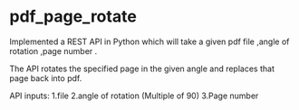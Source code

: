 # pdf_page_rotate
Implemented a  REST API in Python which will take a given pdf file ,angle of rotation ,page number .

The API rotates the specified page in the given angle and replaces that page back into pdf.

 API inputs:
      1.file
      2.angle of rotation (Multiple of 90)
      3.Page number

